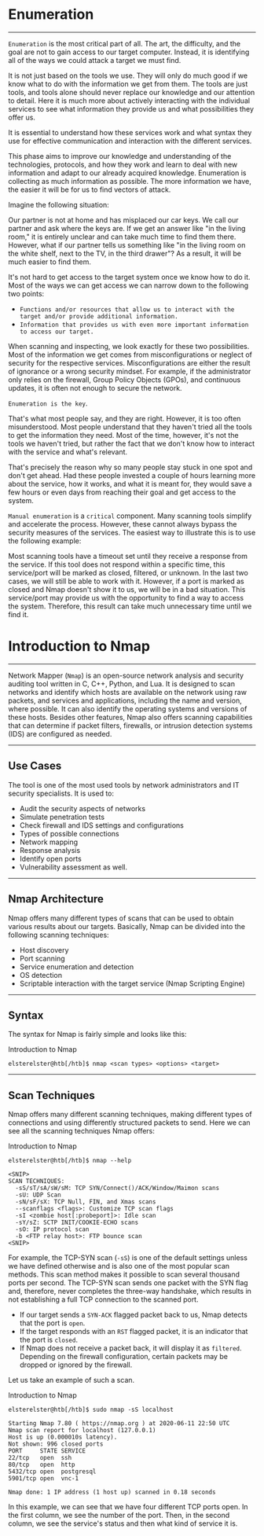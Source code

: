 # Enumeration

---

`Enumeration` is the most critical part of all. The art, the difficulty, and the goal are not to gain access to our target computer. Instead, it is identifying all of the ways we could attack a target we must find.

It is not just based on the tools we use. They will only do much good if we know what to do with the information we get from them. The tools are just tools, and tools alone should never replace our knowledge and our attention to detail. Here it is much more about actively interacting with the individual services to see what information they provide us and what possibilities they offer us.

It is essential to understand how these services work and what syntax they use for effective communication and interaction with the different services.

This phase aims to improve our knowledge and understanding of the technologies, protocols, and how they work and learn to deal with new information and adapt to our already acquired knowledge. Enumeration is collecting as much information as possible. The more information we have, the easier it will be for us to find vectors of attack.

Imagine the following situation:

Our partner is not at home and has misplaced our car keys. We call our partner and ask where the keys are. If we get an answer like "in the living room," it is entirely unclear and can take much time to find them there. However, what if our partner tells us something like "in the living room on the white shelf, next to the TV, in the third drawer"? As a result, it will be much easier to find them.

It's not hard to get access to the target system once we know how to do it. Most of the ways we can get access we can narrow down to the following two points:

- `Functions and/or resources that allow us to interact with the target and/or provide additional information.`
- `Information that provides us with even more important information to access our target.`

When scanning and inspecting, we look exactly for these two possibilities. Most of the information we get comes from misconfigurations or neglect of security for the respective services. Misconfigurations are either the result of ignorance or a wrong security mindset. For example, if the administrator only relies on the firewall, Group Policy Objects (GPOs), and continuous updates, it is often not enough to secure the network.

`Enumeration is the key`.

That's what most people say, and they are right. However, it is too often misunderstood. Most people understand that they haven't tried all the tools to get the information they need. Most of the time, however, it's not the tools we haven't tried, but rather the fact that we don't know how to interact with the service and what's relevant.

That's precisely the reason why so many people stay stuck in one spot and don't get ahead. Had these people invested a couple of hours learning more about the service, how it works, and what it is meant for, they would save a few hours or even days from reaching their goal and get access to the system.

`Manual enumeration` is a `critical` component. Many scanning tools simplify and accelerate the process. However, these cannot always bypass the security measures of the services. The easiest way to illustrate this is to use the following example:

Most scanning tools have a timeout set until they receive a response from the service. If this tool does not respond within a specific time, this service/port will be marked as closed, filtered, or unknown. In the last two cases, we will still be able to work with it. However, if a port is marked as closed and Nmap doesn't show it to us, we will be in a bad situation. This service/port may provide us with the opportunity to find a way to access the system. Therefore, this result can take much unnecessary time until we find it.

# Introduction to Nmap

---

Network Mapper (`Nmap`) is an open-source network analysis and security auditing tool written in C, C++, Python, and Lua. It is designed to scan networks and identify which hosts are available on the network using raw packets, and services and applications, including the name and version, where possible. It can also identify the operating systems and versions of these hosts. Besides other features, Nmap also offers scanning capabilities that can determine if packet filters, firewalls, or intrusion detection systems (IDS) are configured as needed.

---

## Use Cases

The tool is one of the most used tools by network administrators and IT security specialists. It is used to:

- Audit the security aspects of networks
- Simulate penetration tests
- Check firewall and IDS settings and configurations
- Types of possible connections
- Network mapping
- Response analysis
- Identify open ports
- Vulnerability assessment as well.

---

## Nmap Architecture

Nmap offers many different types of scans that can be used to obtain various results about our targets. Basically, Nmap can be divided into the following scanning techniques:

- Host discovery
- Port scanning
- Service enumeration and detection
- OS detection
- Scriptable interaction with the target service (Nmap Scripting Engine)

---

## Syntax

The syntax for Nmap is fairly simple and looks like this:

Introduction to Nmap

```shell-session
elsterelster@htb[/htb]$ nmap <scan types> <options> <target>
```

---

## Scan Techniques

Nmap offers many different scanning techniques, making different types of connections and using differently structured packets to send. Here we can see all the scanning techniques Nmap offers:

Introduction to Nmap

```shell-session
elsterelster@htb[/htb]$ nmap --help

<SNIP>
SCAN TECHNIQUES:
  -sS/sT/sA/sW/sM: TCP SYN/Connect()/ACK/Window/Maimon scans
  -sU: UDP Scan
  -sN/sF/sX: TCP Null, FIN, and Xmas scans
  --scanflags <flags>: Customize TCP scan flags
  -sI <zombie host[:probeport]>: Idle scan
  -sY/sZ: SCTP INIT/COOKIE-ECHO scans
  -sO: IP protocol scan
  -b <FTP relay host>: FTP bounce scan
<SNIP>
```

For example, the TCP-SYN scan (`-sS`) is one of the default settings unless we have defined otherwise and is also one of the most popular scan methods. This scan method makes it possible to scan several thousand ports per second. The TCP-SYN scan sends one packet with the SYN flag and, therefore, never completes the three-way handshake, which results in not establishing a full TCP connection to the scanned port.

- If our target sends a `SYN-ACK` flagged packet back to us, Nmap detects that the port is `open`.
- If the target responds with an `RST` flagged packet, it is an indicator that the port is `closed`.
- If Nmap does not receive a packet back, it will display it as `filtered`. Depending on the firewall configuration, certain packets may be dropped or ignored by the firewall.

Let us take an example of such a scan.

Introduction to Nmap

```shell-session
elsterelster@htb[/htb]$ sudo nmap -sS localhost

Starting Nmap 7.80 ( https://nmap.org ) at 2020-06-11 22:50 UTC
Nmap scan report for localhost (127.0.0.1)
Host is up (0.000010s latency).
Not shown: 996 closed ports
PORT     STATE SERVICE
22/tcp   open  ssh
80/tcp   open  http
5432/tcp open  postgresql
5901/tcp open  vnc-1

Nmap done: 1 IP address (1 host up) scanned in 0.18 seconds
```

In this example, we can see that we have four different TCP ports open. In the first column, we see the number of the port. Then, in the second column, we see the service's status and then what kind of service it is.